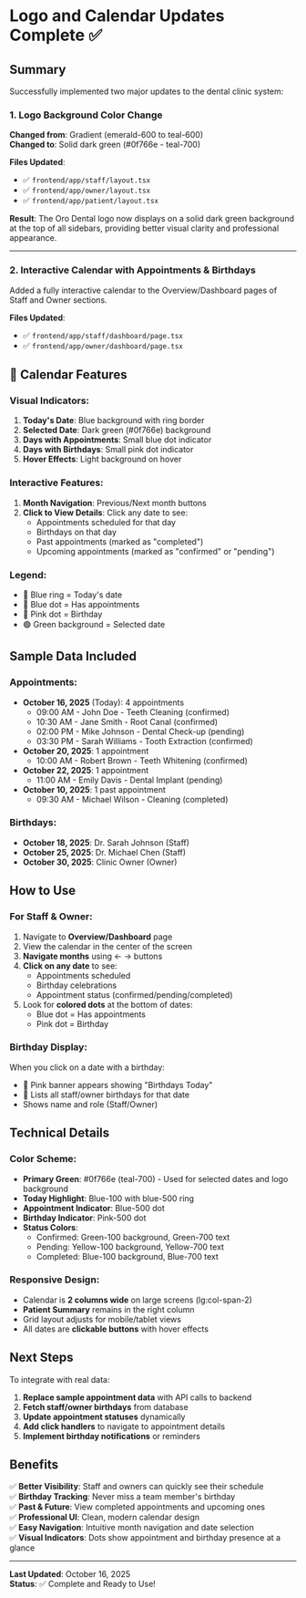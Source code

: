 # Logo and Calendar Updates Complete ✅

## Summary
Successfully implemented two major updates to the dental clinic system:

### 1. Logo Background Color Change
**Changed from**: Gradient (emerald-600 to teal-600)  
**Changed to**: Solid dark green (#0f766e - teal-700)

**Files Updated**:
- ✅ `frontend/app/staff/layout.tsx`
- ✅ `frontend/app/owner/layout.tsx`
- ✅ `frontend/app/patient/layout.tsx`

**Result**: The Oro Dental logo now displays on a solid dark green background at the top of all sidebars, providing better visual clarity and professional appearance.

---

### 2. Interactive Calendar with Appointments & Birthdays

Added a fully interactive calendar to the Overview/Dashboard pages of Staff and Owner sections.

**Files Updated**:
- ✅ `frontend/app/staff/dashboard/page.tsx`
- ✅ `frontend/app/owner/dashboard/page.tsx`

## 📅 Calendar Features

### Visual Indicators:
1. **Today's Date**: Blue background with ring border
2. **Selected Date**: Dark green (#0f766e) background
3. **Days with Appointments**: Small blue dot indicator
4. **Days with Birthdays**: Small pink dot indicator
5. **Hover Effects**: Light background on hover

### Interactive Features:
1. **Month Navigation**: Previous/Next month buttons
2. **Click to View Details**: Click any date to see:
   - Appointments scheduled for that day
   - Birthdays on that day
   - Past appointments (marked as "completed")
   - Upcoming appointments (marked as "confirmed" or "pending")

### Legend:
- 🔵 Blue ring = Today's date
- 🔵 Blue dot = Has appointments
- 🎀 Pink dot = Birthday
- 🟢 Green background = Selected date

## Sample Data Included

### Appointments:
- **October 16, 2025** (Today): 4 appointments
  - 09:00 AM - John Doe - Teeth Cleaning (confirmed)
  - 10:30 AM - Jane Smith - Root Canal (confirmed)
  - 02:00 PM - Mike Johnson - Dental Check-up (pending)
  - 03:30 PM - Sarah Williams - Tooth Extraction (confirmed)
- **October 20, 2025**: 1 appointment
  - 10:00 AM - Robert Brown - Teeth Whitening (confirmed)
- **October 22, 2025**: 1 appointment
  - 11:00 AM - Emily Davis - Dental Implant (pending)
- **October 10, 2025**: 1 past appointment
  - 09:30 AM - Michael Wilson - Cleaning (completed)

### Birthdays:
- **October 18, 2025**: Dr. Sarah Johnson (Staff)
- **October 25, 2025**: Dr. Michael Chen (Staff)
- **October 30, 2025**: Clinic Owner (Owner)

## How to Use

### For Staff & Owner:
1. Navigate to **Overview/Dashboard** page
2. View the calendar in the center of the screen
3. **Navigate months** using ← → buttons
4. **Click on any date** to see:
   - Appointments scheduled
   - Birthday celebrations
   - Appointment status (confirmed/pending/completed)
5. Look for **colored dots** at the bottom of dates:
   - Blue dot = Has appointments
   - Pink dot = Birthday

### Birthday Display:
When you click on a date with a birthday:
- 🎂 Pink banner appears showing "Birthdays Today"
- 🎉 Lists all staff/owner birthdays for that date
- Shows name and role (Staff/Owner)

## Technical Details

### Color Scheme:
- **Primary Green**: #0f766e (teal-700) - Used for selected dates and logo background
- **Today Highlight**: Blue-100 with blue-500 ring
- **Appointment Indicator**: Blue-500 dot
- **Birthday Indicator**: Pink-500 dot
- **Status Colors**:
  - Confirmed: Green-100 background, Green-700 text
  - Pending: Yellow-100 background, Yellow-700 text
  - Completed: Blue-100 background, Blue-700 text

### Responsive Design:
- Calendar is **2 columns wide** on large screens (lg:col-span-2)
- **Patient Summary** remains in the right column
- Grid layout adjusts for mobile/tablet views
- All dates are **clickable buttons** with hover effects

## Next Steps

To integrate with real data:
1. **Replace sample appointment data** with API calls to backend
2. **Fetch staff/owner birthdays** from database
3. **Update appointment statuses** dynamically
4. **Add click handlers** to navigate to appointment details
5. **Implement birthday notifications** or reminders

## Benefits

✅ **Better Visibility**: Staff and owners can quickly see their schedule  
✅ **Birthday Tracking**: Never miss a team member's birthday  
✅ **Past & Future**: View completed appointments and upcoming ones  
✅ **Professional UI**: Clean, modern calendar design  
✅ **Easy Navigation**: Intuitive month navigation and date selection  
✅ **Visual Indicators**: Dots show appointment and birthday presence at a glance

---

**Last Updated**: October 16, 2025  
**Status**: ✅ Complete and Ready to Use!
